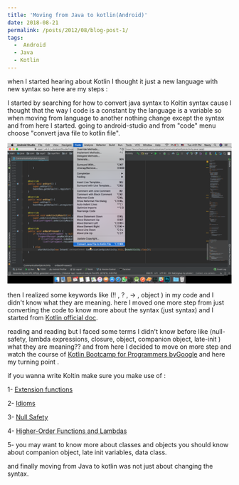 ```yaml
---
title: 'Moving from Java to kotlin(Android)'
date: 2018-08-21
permalink: /posts/2012/08/blog-post-1/
tags:
  -  Android
  - Java
  - Kotlin
---
```


when I started hearing about Kotlin I thought it just a new language with new syntax so here are my steps :


I started by searching for how to convert java syntax to Koltin syntax cause I thought that the way I code is a constant by the language is a variable so when moving from language to another nothing change except the syntax and from here I started.
going to android-studio and from "code" menu choose "convert java file to kotlin file".


![screenshot](/images/blog-1.1.png)


then I realized some keywords like (!! , ? , -> , object ) in my code and I didn't know what they are meaning.
here I moved one more step from just converting the code to know more about the syntax (just syntax) and I started from [Kotlin official doc](https://kotlinlang.org/docs).


reading and reading but I faced some terms I didn't know before like (null-safety, lambda expressions, closure, object, companion object, late-init ) what they are meaning??
and from here I decided to move on more step and watch the course of 
[Kotlin Bootcamp for Programmers byGoogle](https://eg.udacity.com/course/kotlin-bootcamp-for-programmers--ud9011)
and here my turning point . 


if you wanna write Koltin make sure you make use of :


1- [Extension functions](https://kotlinlang.org/docs/reference/extensions.html)


2- [Idioms](https://kotlinlang.org/docs/reference/idioms.html#filtering-a-list)


3- [Null Safety](https://kotlinlang.org/docs/reference/null-safety.html)


4- [Higher-Order Functions and Lambdas](https://kotlinlang.org/docs/reference/lambdas.html)


5- you may want to know more about classes and objects you should know  
about companion object, late init variables, data class.


and finally moving from Java to kotlin was not just about changing the syntax.

